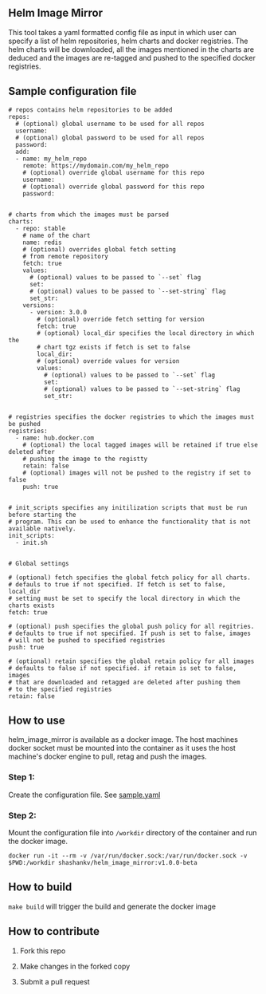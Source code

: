 ## Helm Image Mirror

This tool takes a yaml formatted config file as input in which user
can specify a list of helm repositories, helm charts and docker registries.
The helm charts will be downloaded, all the images mentioned
in the charts are deduced and the images are re-tagged
and pushed to the specified docker registries.


## Sample configuration file

```
# repos contains helm repositories to be added
repos:
  # (optional) global username to be used for all repos
  username:
  # (optional) global password to be used for all repos
  password:
  add:
  - name: my_helm_repo
    remote: https://mydomain.com/my_helm_repo
    # (optional) override global username for this repo
    username:
    # (optional) override global password for this repo
    password:


# charts from which the images must be parsed
charts:
  - repo: stable
    # name of the chart
    name: redis
    # (optional) overrides global fetch setting
    # from remote repository
    fetch: true
    values:
      # (optional) values to be passed to `--set` flag
      set:
      # (optional) values to be passed to `--set-string` flag
      set_str:
    versions:
      - version: 3.0.0
        # (optional) override fetch setting for version
        fetch: true
        # (optional) local_dir specifies the local directory in which the
        # chart tgz exists if fetch is set to false
        local_dir:
        # (optional) override values for version
        values:
          # (optional) values to be passed to `--set` flag
          set:
          # (optional) values to be passed to `--set-string` flag
          set_str:


# registries specifies the docker registries to which the images must be pushed
registries:
  - name: hub.docker.com
    # (optional) the local tagged images will be retained if true else deleted after
    # pushing the image to the registty
    retain: false
    # (optional) images will not be pushed to the registry if set to false
    push: true


# init_scripts specifies any initilization scripts that must be run before starting the
# program. This can be used to enhance the functionality that is not available natively.
init_scripts:
  - init.sh


# Global settings

# (optional) fetch specifies the global fetch policy for all charts.
# defauls to true if not specified. If fetch is set to false, local_dir
# setting must be set to specify the local directory in which the charts exists
fetch: true

# (optional) push specifies the global push policy for all regitries.
# defaults to true if not specified. If push is set to false, images
# will not be pushed to specified registries
push: true

# (optional) retain specifies the global retain policy for all images
# defaults to false if not specified. if retain is set to false, images
# that are downloaded and retagged are deleted after pushing them
# to the specified registries
retain: false
```

## How to use

helm_image_mirror is available as a docker image. The host machines
docker socket must be mounted into the container as it uses the
host machine's docker engine to pull, retag and push the images.

### Step 1:

Create the configuration file. See [sample.yaml](sample-config.yaml)

### Step 2:
Mount the configuration file into `/workdir` directory of the container
and run the docker image.

```
docker run -it --rm -v /var/run/docker.sock:/var/run/docker.sock -v $PWD:/workdir shashankv/helm_image_mirror:v1.0.0-beta
```

## How to build

`make build` will trigger the build and generate the docker image

## How to contribute

1. Fork this repo

2. Make changes in the forked copy

3. Submit a pull request


